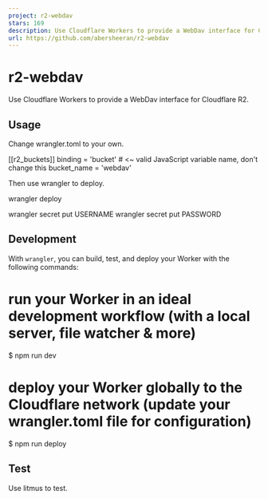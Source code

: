 ```yaml
---
project: r2-webdav
stars: 169
description: Use Cloudflare Workers to provide a WebDav interface for Cloudflare R2.
url: https://github.com/abersheeran/r2-webdav
---
```


r2-webdav
=========

Use Cloudflare Workers to provide a WebDav interface for Cloudflare R2.

Usage
-----

Change wrangler.toml to your own.

\[\[r2\_buckets\]\]
binding = 'bucket' # <~ valid JavaScript variable name, don't change this
bucket\_name = 'webdav'

Then use wrangler to deploy.

wrangler deploy

wrangler secret put USERNAME
wrangler secret put PASSWORD

Development
-----------

With `wrangler`, you can build, test, and deploy your Worker with the following commands:

# run your Worker in an ideal development workflow (with a local server, file watcher & more)
$ npm run dev

# deploy your Worker globally to the Cloudflare network (update your wrangler.toml file for configuration)
$ npm run deploy

Test
----

Use litmus to test.
